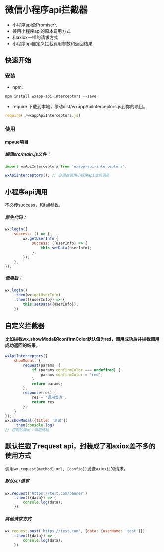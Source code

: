 # 微信小程序api拦截器

- 小程序api全Promise化
- 兼用小程序api的原本调用方式
- 和axiox一样的请求方式
- 小程序api自定义拦截调用参数和返回结果

## 快速开始

### 安装

- npm:
```js
npm install wxapp-api-interceptors --save
```
- require
下载到本地，移动dist/wxappApiInterceptors.js到你的项目。
```js
require(./wxappApiInterceptors.js)
```

### 使用

#### mpvue项目

##### 编辑src/main.js文件：
```js
import wxApiInterceptors from 'wxapp-api-interceptors';

wxApiInterceptors(); // 必须在调用小程序api之前调用
```

## 小程序api调用

不必传success，和fail参数。

##### 原生代码：

```js
wx.login({
    success: () => {
        wx.getUserInfo({
            success: ({userInfo) => {
                this.setData(userInfo);
            },
        });
    },
});
```

##### 使用后：

```js
wx.login()
    .then(wx.getUserInfo)
    .then(({userInfo}) => {
        this.setData({userInfo});
    })
```

## 自定义拦截器

#### 比如拦截wx.showModal的confirmColor默认值为red，调用成功后并拦截调用成功返回的结果。
```js
wxApiInterceptors({
    showModal: {
        request(params) {
            if (params.confirmColor === undefined) {
                params.confirmColor = 'red';
            }
            return params;
        },
        response(res) {
            res = '调用成功';
            return res;
        },
    }
});
wx.showModal({title: '测试'})
    .then(console.log);
// 控制的输出：调用成功
```

## 默认拦截了request api，封装成了和axiox差不多的使用方式

调用`wx.request[method](url, [config])`发送axiox化的请求。

##### 默认`GET`请求

```js
wx.request('https://test.com/banner')
    .then(({data}) => {
        console.log(data);
    })
```

##### 其他请求方式

```js
wx.request.post('https://test.com', {data: {userName: 'test'}})
    .then(({data}) => {
        console.log(data);
    })
```
